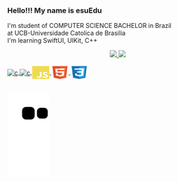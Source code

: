 ### Hello!!! My name is esuEdu
I'm student of COMPUTER SCIENCE BACHELOR in Brazil<br/>
at UCB-Universidade Catolica de Brasilia<br/>
I'm learning SwiftUI, UIKit, C++
<div align="center">
  <a href="https://github.com/esuEdu">
  <img height="170em" src="https://github-readme-stats.vercel.app/api?username=esuEdu&show_icons=true&theme=radical&include_all_commits=true&count_private=true&PAT_1"/>
  <img height="170em" src="https://github-readme-stats.vercel.app/api/top-langs/?username=esuEdu&layout=compact&height&theme=radical&PAT_1"/>
</div>
<div style="display: inline_block"><br>
  <img align="center" alt="c" height="30" width="40" src="https://raw.githubusercontent.com/gilbarbara/logos/f4c8e8b933aa80ce83b6d6d387e016bf4cb4e376/logos/c.svg">
  <img align="center" alt="c" height="30" width="40" src="https://raw.githubusercontent.com/gilbarbara/logos/f4c8e8b933aa80ce83b6d6d387e016bf4cb4e376/logos/c-plusplus.svg">
  <img align="center" alt="js" height="30" width="40" src="https://raw.githubusercontent.com/devicons/devicon/master/icons/javascript/javascript-plain.svg">
  <img align="center" alt="HTML" height="30" width="40" src="https://raw.githubusercontent.com/devicons/devicon/master/icons/html5/html5-original.svg">
  <img align="center" alt="CSS" height="30" width="40" src="https://raw.githubusercontent.com/devicons/devicon/master/icons/css3/css3-original.svg">
  </div>
   
  ##
 
<div> 

  ![Snake animation](https://github.com/esuEdu/esuEdu/blob/output/github-contribution-grid-snake.svg)
 
</div>
